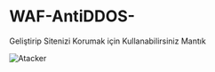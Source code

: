 # WAF-AntiDDOS-
Geliştirip Sitenizi Korumak için Kullanabilirsiniz Mantık

![Atacker](https://github.com/KadirInDev/WAF-AntiDDOS-/assets/174195663/c6694dfc-1e13-4f14-a720-578372c711b1)
